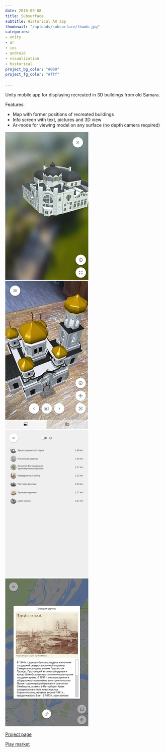 ```yaml
---
date: 2018-09-08
title: Subsurface
subtitle: Historical AR app
thumbnail: "/uploads/subsurface/thumb.jpg"
categories:
- unity
- ar
- ios
- android
- visualization
- historical
project_bg_color: "#000"
project_fg_color: "#fff"

---
```

Unity mobile app for displaying recreated in 3D buildings from old Samara.

Features:

* Map with former positions of recreated buildings
* Info screen with text, pictures and 3D view
* Ar-mode for viewing model on any surface (no depth camera required)

![img](/uploads/subsurface/01.jpg)
![img](/uploads/subsurface/02.jpg)
![img](/uploads/subsurface/03.jpg)
![img](/uploads/subsurface/04.jpg)

[Project page](https://vk.com/podprostranstvo)

[Play market](https://play.google.com/store/apps/details?id=com.VertigoVr.Subsurface)
